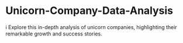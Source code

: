 # Unicorn-Company-Data-Analysis
ℹ️ Explore this in-depth analysis of unicorn companies, highlighting their remarkable growth and success stories. 
